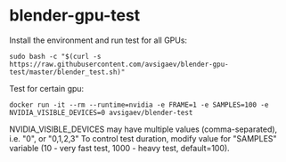 # blender-gpu-test

Install the environment and run test for all GPUs:

`sudo bash -c "$(curl -s https://raw.githubusercontent.com/avsigaev/blender-gpu-test/master/blender_test.sh)"`

Test for certain gpu:

`docker run -it --rm --runtime=nvidia -e FRAME=1 -e SAMPLES=100 -e NVIDIA_VISIBLE_DEVICES=0 avsigaev/blender-test`

NVIDIA_VISIBLE_DEVICES may have multiple values (comma-separated), i.e. "0", or "0,1,2,3"
To control test duration, modify value for "SAMPLES" variable (10 - very fast test, 1000 - heavy test, default=100).
